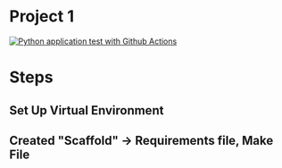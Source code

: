 # Project 1 

[![Python application test with Github Actions](https://github.com/nogibjj/Test_Python_AJ/actions/workflows/main.yml/badge.svg)](https://github.com/nogibjj/Test_Python_AJ/actions/workflows/main.yml)
 
 # Steps
 
 ## Set Up Virtual Environment
 
 
 ## Created "Scaffold" -> Requirements file, Make File 


 
